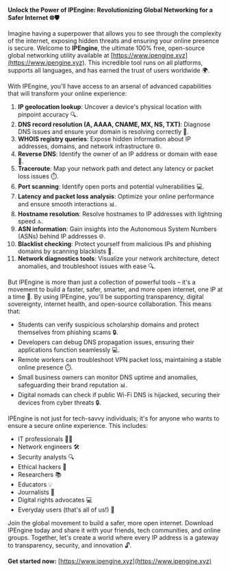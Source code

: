 **Unlock the Power of IPEngine: Revolutionizing Global Networking for a Safer Internet 🌐🛡️**

Imagine having a superpower that allows you to see through the complexity of the internet, exposing hidden threats and ensuring your online presence is secure. Welcome to **IPEngine**, the ultimate 100% free, open-source global networking utility available at [https://www.ipengine.xyz](https://www.ipengine.xyz). This incredible tool runs on all platforms, supports all languages, and has earned the trust of users worldwide 🌍.

With IPEngine, you'll have access to an arsenal of advanced capabilities that will transform your online experience:

1.  **IP geolocation lookup**: Uncover a device's physical location with pinpoint accuracy 🔍.
2.  **DNS record resolution (A, AAAA, CNAME, MX, NS, TXT)**: Diagnose DNS issues and ensure your domain is resolving correctly 📡.
3.  **WHOIS registry queries**: Expose hidden information about IP addresses, domains, and network infrastructure 🌐.
4.  **Reverse DNS**: Identify the owner of an IP address or domain with ease 🔮.
5.  **Traceroute**: Map your network path and detect any latency or packet loss issues ⏱️.
6.  **Port scanning**: Identify open ports and potential vulnerabilities 💻.
7.  **Latency and packet loss analysis**: Optimize your online performance and ensure smooth interactions 📊.
8.  **Hostname resolution**: Resolve hostnames to IP addresses with lightning speed 🔝.
9.  **ASN information**: Gain insights into the Autonomous System Numbers (ASNs) behind IP addresses 🌐.
10. **Blacklist checking**: Protect yourself from malicious IPs and phishing domains by scanning blacklists 🚫.
11. **Network diagnostics tools**: Visualize your network architecture, detect anomalies, and troubleshoot issues with ease 🔍.

But IPEngine is more than just a collection of powerful tools – it's a movement to build a faster, safer, smarter, and more open internet, one IP at a time 🚀. By using IPEngine, you'll be supporting transparency, digital sovereignty, internet health, and open-source collaboration. This means that:

*   Students can verify suspicious scholarship domains and protect themselves from phishing scams 🔒.
*   Developers can debug DNS propagation issues, ensuring their applications function seamlessly 💻.
*   Remote workers can troubleshoot VPN packet loss, maintaining a stable online presence ⏱️.
*   Small business owners can monitor DNS uptime and anomalies, safeguarding their brand reputation 📊.
*   Digital nomads can check if public Wi-Fi DNS is hijacked, securing their devices from cyber threats 🔒.

IPEngine is not just for tech-savvy individuals; it's for anyone who wants to ensure a secure online experience. This includes:

*   IT professionals 👨‍💻
*   Network engineers 🛠️
*   Security analysts 🔍
*   Ethical hackers 🔧
*   Researchers 📚
*   Educators 💡
*   Journalists 📰
*   Digital rights advocates 💻
*   Everyday users (that's all of us!) 👥

Join the global movement to build a safer, more open internet. Download IPEngine today and share it with your friends, tech communities, and online groups. Together, let's create a world where every IP address is a gateway to transparency, security, and innovation 🔓.

**Get started now:** [https://www.ipengine.xyz](https://www.ipengine.xyz)